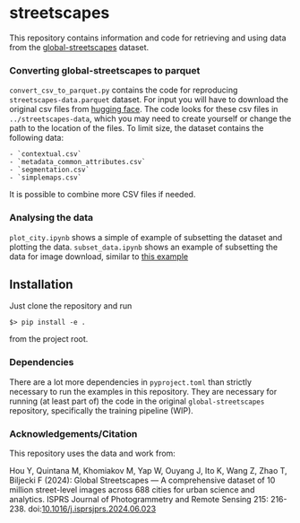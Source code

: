 # streetscapes
This repository contains information and code for retrieving and using data from the [global-streetscapes](https://github.com/ualsg/global-streetscapes/tree/main) dataset.

### Converting global-streetscapes to parquet

`convert_csv_to_parquet.py` contains the code for reproducing `streetscapes-data.parquet` dataset.
For input you will have to download the original csv files from [hugging face](https://huggingface.co/datasets/NUS-UAL/global-streetscapes/tree/main/data). The code looks for these csv files in `../streetscapes-data`, which you may need to create yourself or change the path to the location of the files.
To limit size, the dataset contains the following data:

    - `contextual.csv`
    - `metadata_common_attributes.csv`
    - `segmentation.csv`
    - `simplemaps.csv`

It is possible to combine more CSV files if needed.

### Analysing the data

`plot_city.ipynb` shows a simple of example of subsetting the dataset and plotting the data.
`subset_data.ipynb` shows an example of subsetting the data for image download, similar to [this example](https://github.com/ualsg/global-streetscapes/blob/main/code/download_imgs/sample_subset_download.ipynb)

## Installation
Just clone the repository and run

`$> pip install -e .`

from the project root.

### Dependencies
There are a lot more dependencies in `pyproject.toml` than strictly necessary to run the examples in this repository. They are necessary for running (at least part of) the code in the original `global-streetscapes` repository, specifically the training pipeline (WIP).

### Acknowledgements/Citation

This repository uses the data and work from:

Hou Y, Quintana M, Khomiakov M, Yap W, Ouyang J, Ito K, Wang Z, Zhao T, Biljecki F (2024): Global Streetscapes — A comprehensive dataset of 10 million street-level images across 688 cities for urban science and analytics. ISPRS Journal of Photogrammetry and Remote Sensing 215: 216-238. doi:[10.1016/j.isprsjprs.2024.06.023](https://doi.org/10.1016/j.isprsjprs.2024.06.023)
